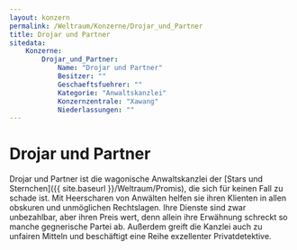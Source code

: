 ```yaml
---
layout: konzern
permalink: /Weltraum/Konzerne/Drojar_und_Partner
title: Drojar und Partner
sitedata:
    Konzerne:
        Drojar_und_Partner:
            Name: "Drojar und Partner"
            Besitzer: ""
            Geschaeftsfuehrer: ""
            Kategorie: "Anwaltskanzlei"
            Konzernzentrale: "Xawang"
            Niederlassungen: ""
---
```


# Drojar und Partner

Drojar und Partner ist die wagonische Anwaltskanzlei der [Stars und Sternchen]({{ site.baseurl }}/Weltraum/Promis), die sich für keinen Fall zu schade ist. Mit Heerscharen von Anwälten helfen sie ihren Klienten in allen obskuren und unmöglichen Rechtslagen. Ihre Dienste sind zwar unbezahlbar, aber ihren Preis wert, denn allein ihre Erwähnung schreckt so manche gegnerische Partei ab. Außerdem greift die Kanzlei auch zu unfairen Mitteln und beschäftigt eine Reihe exzellenter Privatdetektive.
